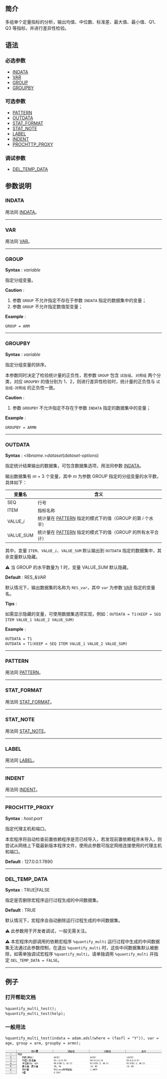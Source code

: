 ## 简介

多组单个定量指标的分析，输出均值、中位数、标准差、最大值、最小值、Q1、Q3 等指标，并进行差异性检验。

## 语法

### 必选参数

- [INDATA](#indata)
- [VAR](#var)
- [GROUP](#group)
- [GROUPBY](#groupby)

### 可选参数

- [PATTERN](#pattern)
- [OUTDATA](#outdata)
- [STAT_FORMAT](#stat_format)
- [STAT_NOTE](#stat_note)
- [LABEL](#label)
- [INDENT](#indent)
- [PROCHTTP_PROXY](#prochttp_proxy)

### 调试参数

- [DEL_TEMP_DATA](#del_temp_data)

## 参数说明

### INDATA

用法同 [INDATA](../quantify/readme.md#indata)。

---

### VAR

用法同 [VAR](../quantify/readme.md#var)。

---

### GROUP

**Syntax** : _variable_

指定分组变量。

**Caution** :

1. 参数 `GROUP` 不允许指定不存在于参数 `INDATA` 指定的数据集中的变量；
2. 参数 `GROUP` 不允许指定数值型变量；

**Example** :

```sas
GROUP = ARM
```

---

### GROUPBY

**Syntax** : _variable_

指定分组变量的排序。

本参数同时决定了检验统计量的正负性，若参数 `GROUP` 包含 `试验组`、`对照组` 两个分类，对应 `GROUPBY` 的值分别为 1、2，则进行差异性检验时，统计量的正负性与 `试验组-对照组` 的正负性一致。

**Caution** :

1. 参数 `GROUPBY` 不允许指定不存在于参数 `INDATA` 指定的数据集中的变量；

**Example** :

```sas
GROUPBY = ARMN
```

---

### OUTDATA

**Syntax** : <_libname._>_dataset_(_dataset-options_)

指定统计结果输出的数据集，可包含数据集选项，用法同参数 [INDATA](#indata)。

输出数据集有 _m_ + 3 个变量，其中 _m_ 为参数 GROUP 指定的分组变量的水平数，具体如下：

| 变量名     | 含义                                                                   |
| ---------- | ---------------------------------------------------------------------- |
| SEQ        | 行号                                                                   |
| ITEM       | 指标名称                                                               |
| VALUE\__i_ | 统计量在 [PATTERN](#pattern) 指定的模式下的值（GROUP 的第 _i_ 个水平） |
| VALUE_SUM  | 统计量在 [PATTERN](#pattern) 指定的模式下的值（GROUP 的所有水平合计）  |

其中，变量 `ITEM`、`VALUE_`_`i`_、`VALUE_SUM` 默认输出到 `OUTDATA` 指定的数据集中，其余变量默认隐藏。

⚠ 当 GROUP 的水平数量为 1 时，变量 VALUE_SUM 默认隐藏。

**Default** : RES\_&_VAR_

默认情况下，输出数据集的名称为 `RES_`_`var`_，其中 `var` 为参数 [VAR](#var) 指定的变量名。

**Tips** :

如需显示隐藏的变量，可使用数据集选项实现，例如：`OUTDATA = T1(KEEP = SEQ ITEM VALUE_1 VALUE_2 VALUE_SUM)`

**Example** :

```sas
OUTDATA = T1
OUTDATA = T1(KEEP = SEQ ITEM VALUE_1 VALUE_2 VALUE_SUM)
```

---

### PATTERN

用法同 [PATTERN](../quantify/readme.md#pattern)。

---

### STAT_FORMAT

用法同 [STAT_FORMAT](../quantify/readme.md#stat_format)。

---

### STAT_NOTE

用法同 [STAT_NOTE](../quantify/readme.md#stat_note)。

---

### LABEL

用法同 [LABEL](../quantify/readme.md#label)。

---

### INDENT

用法同 [INDENT](../quantify/readme.md#indent)。

---

### PROCHTTP_PROXY

**Syntax** : _host_:_port_

指定代理主机和端口。

本宏程序将自动检查前置依赖程序是否已经导入，若发现前置依赖程序未导入，则尝试从网络上下载最新版本程序文件，使用此参数可指定网络连接使用的代理主机和端口。

**Default** : 127.0.0.1:7890

---

### DEL_TEMP_DATA

**Syntax** : TRUE|FALSE

指定是否删除宏程序运行过程生成的中间数据集。

**Default** : TRUE

默认情况下，宏程序会自动删除运行过程生成的中间数据集。

⚠ 此参数用于开发者调试，一般无需关注。

⚠ 本宏程序内部调用的依赖宏程序 `%quantify_multi` 运行过程中生成的中间数据集无法通过此参数控制，在退出 `%quantify_multi` 时，这些中间数据集默认被删除，如需单独调试宏程序 `%quantify_multi`，请单独调用 `%quantify_multi` 并指定 `DEL_TEMP_DATA = FALSE`。

---

## 例子

### 打开帮助文档

```sas
%quantify_multi_test();
%quantify_multi_test(help);
```

### 一般用法

```sas
%quantify_multi_test(indata = adam.adsl(where = (fasfl = "Y")), var = age, group = arm, groupby = armn);
```

![](./assets/example-regular.png)
